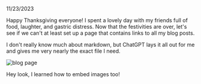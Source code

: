 11/23/2023

Happy Thanksgiving everyone! I spent a lovely day with my friends full of food, laughter, and gastric distress. Now that the festivities are over, let's see if we can't at least set up a page that contains links to all my blog posts.

I don't really know much about markdown, but ChatGPT lays it all out for me and gives me very nearly the exact file I need.

![blog page](../../../assets/blog-content/11-23-2023/blog.png)

Hey look, I learned how to embed images too!